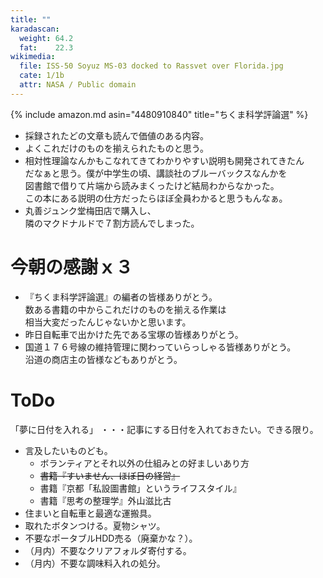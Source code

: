 ```yaml
---
title: ""
karadascan:
  weight: 64.2
  fat:    22.3
wikimedia:
  file: ISS-50 Soyuz MS-03 docked to Rassvet over Florida.jpg
  cate: 1/1b
  attr: NASA / Public domain
---
```


{% include amazon.md asin="4480910840" title="ちくま科学評論選" %}

* 採録されたどの文章も読んで価値のある内容。
* よくこれだけのものを揃えられたものと思う。
* 相対性理論なんかもこなれてきてわかりやすい説明も開発されてきたん  
  だなぁと思う。僕が中学生の頃、講談社のブルーバックスなんかを  
  図書館で借りて片端から読みまくったけど結局わからなかった。  
  この本にある説明の仕方だったらほぼ全員わかると思うもんなぁ。
* 丸善ジュンク堂梅田店で購入し、  
  隣のマクドナルドで７割方読んでしまった。


# 今朝の感謝ｘ３

* 『ちくま科学評論選』の編者の皆様ありがとう。  
  数ある書籍の中からこれだけのものを揃える作業は  
  相当大変だったんじゃないかと思います。
* 昨日自転車で出かけた先である宝塚の皆様ありがとう。
* 国道１７６号線の維持管理に関わっていらっしゃる皆様ありがとう。  
  沿道の商店主の皆様などもありがとう。


# ToDo

「夢に日付を入れる」
・・・記事にする日付を入れておきたい。できる限り。


* 言及したいものども。
  * ボランティアとそれ以外の仕組みとの好ましいあり方
  * ~~書籍『すいません、ほぼ日の経営』~~
  * 書籍『京都「私設圖書館」というライフスタイル』
  * 書籍『思考の整理学』外山滋比古
* 住まいと自転車と最適な運搬具。
* 取れたボタンつける。夏物シャツ。
* 不要なポータブルHDD売る（廃棄かな？）。
* （月内）不要なクリアフォルダ寄付する。
* （月内）不要な調味料入れの処分。

